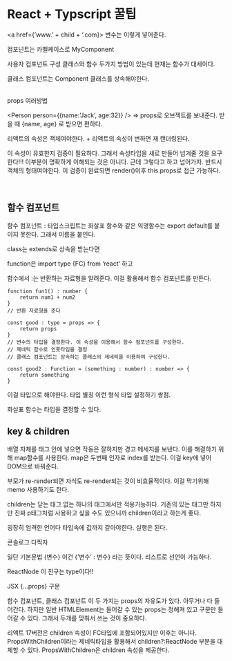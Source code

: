 # React + Typscript 꿀팁

<a href={’www.’ + child + ‘.com}> 변수는 이렇게 넣어준다. 

컴포넌트는 카멜케이스로 MyComponent

사용자 컴포넌트 구성 클래스와 함수 두가지 방법이 있는데 현재는 함수가 대세이다. 

클래스 컴포넌트는 Component 클래스를 상속해야한다.

<br>
props 여러방법

<Person name=’Jack’ age={22} />

<Person person={{name:’Jack’, age:32}} /> ⇒ props로 오브젝트를 보내준다. 
받을 때 {name, age} 로 받으면 편하다.

리액트의 속성은 객체여야한다. + 리액트의 속성이 변하면 재 랜더링된다.

이 속성이 유효한지 검증이 필요하다. 그래서 속성타입을 새로 만들어 넘겨줄 것을 요구한다!!! 이부분이 명확하게 이해되는 것은 아니다. 근데 그렇다고 하고 넘어가자. 반드시 객체의 형태여야한다. 이 검증이 완료되면 render()이후 this.props로 접근 가능하다.

<br>

## 함수 컴포넌트
함수 컴포넌트 : 타입스크립트는 화살표 함수와 같은 익명함수는 export default를 붙이지 못한다. 그래서 이름을 붙인다. 

class는 extends로  상속을 받는다면

function은 import type {FC} from ‘react’ 하고 

함수에서 :는 반환하는 자료형을 알려준다. 이걸 활용해서 함수 컴포넌트를 만든다.

```tsx
function fun1() : number {
	return num1 + num2
}
// 반환 자료형을 준다

const good : type = props => {
	return props
}
// 변수의 타입을 결정한다. 이 속성을 이용해서 함수 컴포넌트를 구성한다. 
// 제네릭 함수로 인풋타입을 결정
// 클래스 컴포넌트는 상속하는 클래스의 제네릭을 이용하여 구성한다.

const good2 : Function = (something : number) : number => {
	return something
}
```

이걸 타입으로 해야한다. 타입 별칭 이런 형식  타입 설정하기 쌍점.

화살표 함수는 타입을 결정할 수 있다.

## key & children

배열 자체를 태그 안에 넣으면 작동은 잘하지만 경고 메세지를 보낸다. 이를 해결하기 위해  map함수를 사용한다. map은 두번째 인자로 index를 받는다. 이걸 key에 넣어DOM으로 바꿔준다.

부모가 re-render되면 자식도 re-render되는 것이 비효율적이다. 이걸 막기위해 memo 사용하기도 한다.

children는  닫는 태그 없는 하나의 태그에서만 적용가능하다. 기존의 있는 태그만 하지만 진짜 p태그처럼 사용하고 싶을 수도 있으니까 children이라고 하는게 좋다.

굉장히 엄격한 언어다 타입속에 값까지 같아야한다. 실행은 된다.

콘솔로그 다찍자

일단 기본문법 {변수} 이건 {’변수’ : 변수} 라는 뜻이다. 리스트로 선언이 가능하다.

ReactNode 이 친구는 type이다!!

JSX {…props} 구문

함수 컴포넌트, 클래스 컴포넌트 이 두 가지는 props의 자유도가 있다. 아무거나 다 들어간다. 하지만 일반 HTMLElement는 들어갈 수 있는 props는 정해져 있고 구문만 들어갈 수 있다.  그래서 두개를 맞춰서 쓰는 것이 중요하다. 

리액트 17버전은 children 속성이 FC타입에 포함되어있지만 이후는 아니다. PropsWithChildren이라는 제네릭타입을 활용해서 children?:ReactNode 부분을 대체할 수 있다.  PropsWithChildren은 children 속성을 제공한다.
